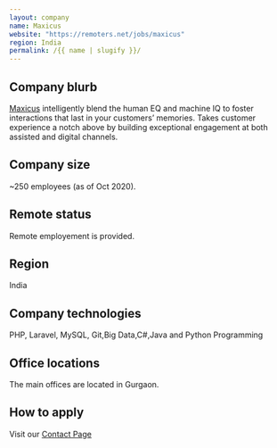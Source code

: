 ```yaml
---
layout: company
name: Maxicus
website: "https://remoters.net/jobs/maxicus"
region: India
permalink: /{{ name | slugify }}/
---
```


## Company blurb

[Maxicus](https://maxicus.com/) intelligently blend the human EQ and machine IQ to foster interactions that last in your customers’ memories.
Takes  customer experience a notch above by building exceptional engagement at both assisted and digital channels.

## Company size

~250 employees (as of Oct 2020).

## Remote status
 Remote employement is provided.

## Region

India

## Company technologies

PHP, Laravel, MySQL, Git,Big Data,C#,Java and Python Programming

## Office locations

The main offices are located in Gurgaon.

## How to apply

Visit our [Contact Page](https://remoters.net/jobs/maxicus/)